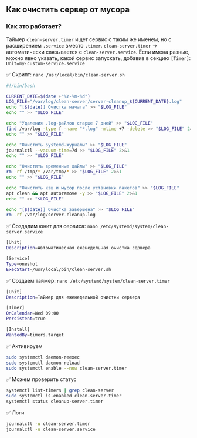 ## Как очистить сервер от мусора

### Как это работает?

Таймер `clean-server.timer` ищет сервис с таким же именем, но с расширением `.service` вместо `.timer`. `clean-server.timer` → автоматически связывается с `clean-server.service`. Если имена разные, можно явно указать, какой сервис запускать, добавив в секцию `[Timer]`: `Unit=my-custom-service.service`


:white_check_mark: Скрипт: `nano /usr/local/bin/clean-server.sh`

```bash
#!/bin/bash

CURRENT_DATE=$(date +"%Y-%m-%d")
LOG_FILE="/var/log/clean-server/server-cleanup_${CURRENT_DATE}.log"
echo "[$(date)] Очистка начата" >> "$LOG_FILE"
echo "" >> "$LOG_FILE"

echo "Удаления .log-файлов старше 7 дней" >> "$LOG_FILE"
find /var/log -type f -name "*.log" -mtime +7 -delete >> "$LOG_FILE" 2>&1
echo "" >> "$LOG_FILE"

echo "Очистить systemd-журналы" >> "$LOG_FILE"
journalctl --vacuum-time=7d >> "$LOG_FILE" 2>&1
echo "" >> "$LOG_FILE"

echo "Очистить временные файлы" >> "$LOG_FILE"
rm -rf /tmp/* /var/tmp/* >> "$LOG_FILE" 2>&1
echo "" >> "$LOG_FILE"

echo "Очистить кэш и мусор после установки пакетов" >> "$LOG_FILE"
apt clean && apt autoremove -y >> "$LOG_FILE" 2>&1
echo "" >> "$LOG_FILE"

echo "[$(date)] Очистка завершена" >> "$LOG_FILE"
rm -rf /var/log/server-cleanup.log
```


:white_check_mark: Создадим юнит для сервиса: `nano /etc/systemd/system/clean-server.service`

```bash
[Unit]
Description=Автоматическая еженедельная очистка сервера

[Service]
Type=oneshot
ExecStart=/usr/local/bin/clean-server.sh
```


:white_check_mark: Создаем таймер: `nano /etc/systemd/system/clean-server.timer`

```bash
[Unit]
Description=Таймер для еженедельной очистки сервера

[Timer]
OnCalendar=Wed 09:00
Persistent=true

[Install]
WantedBy=timers.target
```


:white_check_mark: Активируем

```bash
sudo systemctl daemon-reexec
sudo systemctl daemon-reload
sudo systemctl enable --now clean-server.timer
```


:white_check_mark: Можем проверить статус

```bash
systemctl list-timers | grep clean-server
sudo systemctl is-enabled clean-server.timer
systemctl status cleanup-server.timer
```


:white_check_mark: Логи

```bash
journalctl -u clean-server.timer 
journalctl -u clean-server.service
```
